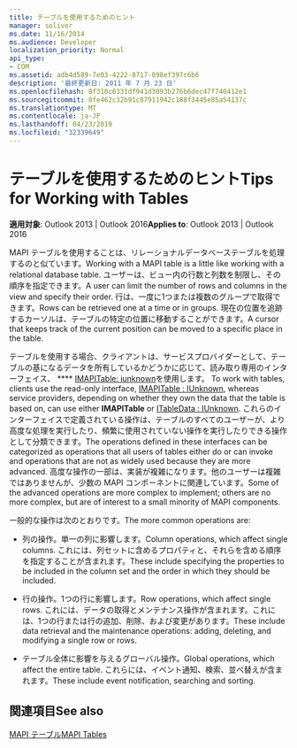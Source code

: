 ```yaml
---
title: テーブルを使用するためのヒント
manager: soliver
ms.date: 11/16/2014
ms.audience: Developer
localization_priority: Normal
api_type:
- COM
ms.assetid: adb4d589-7e03-4222-8717-898ef397c6b6
description: '最終更新日: 2011 年 7 月 23 日'
ms.openlocfilehash: 8f310c6331df941d3093b276b6dec47f740412e1
ms.sourcegitcommit: 8fe462c32b91c87911942c188f3445e85a54137c
ms.translationtype: MT
ms.contentlocale: ja-JP
ms.lasthandoff: 04/23/2019
ms.locfileid: "32339649"
---
```

# <a name="tips-for-working-with-tables"></a><span data-ttu-id="90cc5-103">テーブルを使用するためのヒント</span><span class="sxs-lookup"><span data-stu-id="90cc5-103">Tips for Working with Tables</span></span>

  
  
<span data-ttu-id="90cc5-104">**適用対象**: Outlook 2013 | Outlook 2016</span><span class="sxs-lookup"><span data-stu-id="90cc5-104">**Applies to**: Outlook 2013 | Outlook 2016</span></span> 
  
<span data-ttu-id="90cc5-105">MAPI テーブルを使用することは、リレーショナルデータベーステーブルを処理するのと似ています。</span><span class="sxs-lookup"><span data-stu-id="90cc5-105">Working with a MAPI table is a little like working with a relational database table.</span></span> <span data-ttu-id="90cc5-106">ユーザーは、ビュー内の行数と列数を制限し、その順序を指定できます。</span><span class="sxs-lookup"><span data-stu-id="90cc5-106">A user can limit the number of rows and columns in the view and specify their order.</span></span> <span data-ttu-id="90cc5-107">行は、一度に1つまたは複数のグループで取得できます。</span><span class="sxs-lookup"><span data-stu-id="90cc5-107">Rows can be retrieved one at a time or in groups.</span></span> <span data-ttu-id="90cc5-108">現在の位置を追跡するカーソルは、テーブルの特定の位置に移動することができます。</span><span class="sxs-lookup"><span data-stu-id="90cc5-108">A cursor that keeps track of the current position can be moved to a specific place in the table.</span></span> 
  
<span data-ttu-id="90cc5-109">テーブルを使用する場合、クライアントは、サービスプロバイダーとして、テーブルの基になるデータを所有しているかどうかに応じて、読み取り専用のインターフェイス、 \*\*\*\* [IMAPITable: iunknown](imapitableiunknown.md)を使用します。 [](itabledataiunknown.md)</span><span class="sxs-lookup"><span data-stu-id="90cc5-109">To work with tables, clients use the read-only interface, [IMAPITable : IUnknown](imapitableiunknown.md), whereas service providers, depending on whether they own the data that the table is based on, can use either **IMAPITable** or [ITableData : IUnknown](itabledataiunknown.md).</span></span> <span data-ttu-id="90cc5-110">これらのインターフェイスで定義されている操作は、テーブルのすべてのユーザーが、より高度な処理を実行したり、頻繁に使用されていない操作を実行したりできる操作として分類できます。</span><span class="sxs-lookup"><span data-stu-id="90cc5-110">The operations defined in these interfaces can be categorized as operations that all users of tables either do or can invoke and operations that are not as widely used because they are more advanced.</span></span> <span data-ttu-id="90cc5-111">高度な操作の一部は、実装が複雑になります。他のユーザーは複雑ではありませんが、少数の MAPI コンポーネントに関連しています。</span><span class="sxs-lookup"><span data-stu-id="90cc5-111">Some of the advanced operations are more complex to implement; others are no more complex, but are of interest to a small minority of MAPI components.</span></span> 
  
<span data-ttu-id="90cc5-112">一般的な操作は次のとおりです。</span><span class="sxs-lookup"><span data-stu-id="90cc5-112">The more common operations are:</span></span>
  
- <span data-ttu-id="90cc5-113">列の操作。単一の列に影響します。</span><span class="sxs-lookup"><span data-stu-id="90cc5-113">Column operations, which affect single columns.</span></span> <span data-ttu-id="90cc5-114">これには、列セットに含めるプロパティと、それらを含める順序を指定することが含まれます。</span><span class="sxs-lookup"><span data-stu-id="90cc5-114">These include specifying the properties to be included in the column set and the order in which they should be included.</span></span>
    
- <span data-ttu-id="90cc5-115">行の操作。1つの行に影響します。</span><span class="sxs-lookup"><span data-stu-id="90cc5-115">Row operations, which affect single rows.</span></span> <span data-ttu-id="90cc5-116">これには、データの取得とメンテナンス操作が含まれます。これには、1つの行または行の追加、削除、および変更があります。</span><span class="sxs-lookup"><span data-stu-id="90cc5-116">These include data retrieval and the maintenance operations: adding, deleting, and modifying a single row or rows.</span></span>
    
- <span data-ttu-id="90cc5-117">テーブル全体に影響を与えるグローバル操作。</span><span class="sxs-lookup"><span data-stu-id="90cc5-117">Global operations, which affect the entire table.</span></span> <span data-ttu-id="90cc5-118">これらには、イベント通知、検索、並べ替えが含まれます。</span><span class="sxs-lookup"><span data-stu-id="90cc5-118">These include event notification, searching and sorting.</span></span>
    
## <a name="see-also"></a><span data-ttu-id="90cc5-119">関連項目</span><span class="sxs-lookup"><span data-stu-id="90cc5-119">See also</span></span>



[<span data-ttu-id="90cc5-120">MAPI テーブル</span><span class="sxs-lookup"><span data-stu-id="90cc5-120">MAPI Tables</span></span>](mapi-tables.md)

